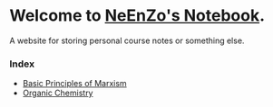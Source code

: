 # Welcome to [NeEnZo's Notebook](https://neenzo.github.io/notes/).

A website for storing personal course notes or something else.

### Index

- [Basic Principles of Marxism](notes/Basic%20Principles%20of%20Marxism.md)  
- [Organic Chemistry](notes/Organic%20Chemistry.md)  

